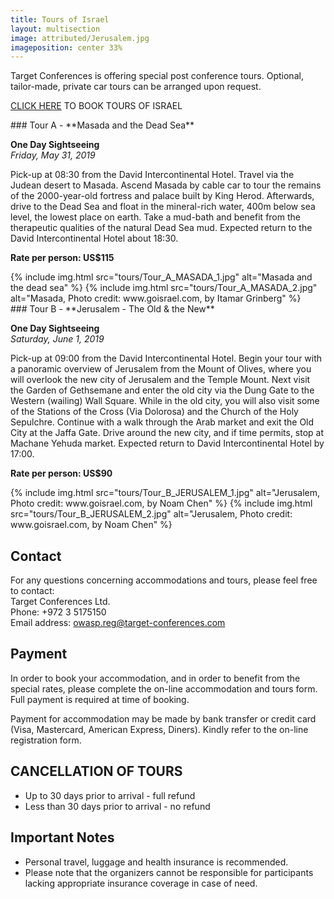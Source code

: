 ```yaml
---
title: Tours of Israel
layout: multisection
image: attributed/Jerusalem.jpg
imageposition: center 33%
---
```


<section markdown="1">

Target Conferences is offering special post conference tours.
Optional, tailor-made, private car tours can be arranged upon request.

[CLICK HERE](https://knasim.herokuapp.com/owasp2019/register) TO BOOK TOURS OF ISRAEL

</section>

<section markdown="1">
### Tour A - **Masada and the Dead Sea**

**One Day Sightseeing**  
*Friday, May 31, 2019*

Pick-up at 08:30 from the David Intercontinental Hotel.
Travel via the Judean desert to Masada.
Ascend Masada by cable car to tour the remains of the 2000-year-old fortress and palace built by King Herod. Afterwards, drive to the Dead Sea and float in the mineral-rich water, 400m below sea level, the lowest place on earth.
Take a mud-bath and benefit from the therapeutic qualities of the natural Dead Sea mud.
Expected return to the David Intercontinental Hotel about 18:30.

**Rate per person: US$115**

<div class="image-container">
	{% include img.html src="tours/Tour_A_MASADA_1.jpg" alt="Masada and the dead sea" %}
	{% include img.html src="tours/Tour_A_MASADA_2.jpg" alt="Masada, Photo credit: www.goisrael.com, by Itamar Grinberg" %}
</div>

</section>
<section markdown="1">
### Tour B - **Jerusalem - The Old & the New**

**One Day Sightseeing**  
*Saturday, June 1, 2019*

Pick-up at 09:00 from the David Intercontinental Hotel.
Begin your tour with a panoramic overview of Jerusalem from the Mount of Olives, where you will overlook the new city of Jerusalem and the Temple Mount.
Next visit the Garden of Gethsemane and enter the old city via the Dung Gate to the Western (wailing) Wall Square. While in the old city, you will also visit some of the Stations of the Cross (Via Dolorosa) and the Church of the Holy Sepulchre.
Continue with a walk through the Arab market and exit the Old City at the Jaffa Gate.
Drive around the new city, and if time permits, stop at Machane Yehuda market.
Expected return to David Intercontinental Hotel by 17:00.

**Rate per person: US$90**


<div class="image-container">
	{% include img.html src="tours/Tour_B_JERUSALEM_1.jpg" alt="Jerusalem, Photo credit: www.goisrael.com, by Noam Chen" %}
	{% include img.html src="tours/Tour_B_JERUSALEM_2.jpg" alt="Jerusalem, Photo credit: www.goisrael.com, by Noam Chen" %}
</div>


</section>
<!--
<section markdown="1">
### Tour C - Nazareth, Tiberias & Sea of Galilee

**One Day Sightseeing**  
*Sunday, June 2, 2019*

Pick-up at 08:00 from the David Intercontinental Hotel.
Travel to the lower Galilee to Nazareth, the town where Jesus spent his childhood.
Visit the Church of Annunciation and the Church of St. Joseph.
Continue, via Kana, to Tiberias, the lovely resort town on the Sea of Galilee.
Drive along the Kineret lake to visit Capernaum and view the ruins of the ancient synagogue where Jesus taught; Continue to Tabgha, the site of the miracle of Fish and Loaves located at the foot of the Golan Heights; Proceed to Yardenit, the famous baptismal site where the Jordan river flows out of the Sea of Galilee towards the Dead Sea. Expected return to David Intercontinental Hotel by 18:00

**Rate per person: US$90**

<div class="image-container">
	{% include img.html src="tours/Tour_C_NAZARETH_1.jpg" alt="Nazareth, Photo credit: www.goisrael.com, by Dafna Tal" %}
	{% include img.html src="tours/Tour_C_NAZARETH_2.jpg" alt="Nazareth, Photo credit: www.goisrael.com" %}
</div>

</section>
<section markdown="1">

Above rates (for Tour A, B and C) are based on a minimum of 15 participants.
Should there be less than 15 participants per tour, alternative arrangements will be offered whereby participants will be able to join guaranteed group tours.

**Rate for tours  A, B and C includes:**

*	Travel by air-conditioned coach with the services of a government licensed tour guide
*	Entrance fees to sites, as per itinerary
*	Pick-up and drop-offs from the David Intercontinental Hotel


**Rate for tours  A, B and C does not include:**

* Lunch en route
* Tips to guide &amp; driver
*	Transfers from Ben-Gurion Airport to Tel Aviv

**Note:** Modest dress (no shorts or sleeveless shirts) and head covering are required for visiting holy sites

</section>
<section markdown="1">

### Tour D - Petra, Jordan

**Full - One Day Sightseeing (Group tour in Petra)**  
*Sunday, June 2, 2019*

Meet at Domestic Airport for early morning flight to Eilat.
Meet with the local Representative who will take you to the Jordanian border crossing and assist with border formalities.
Meet with your local Guide, and drive to Petra, the astonishing rose-red city built by the Nabateans.
Petra was renowned for it's massive architecture, pools, dams and water channels.
Walk into the narrow canyon that leads to the red rock. Visit the treasury, royal tombs, the court, roman theater, Qasser El-Bint (Palace of Pharaoh's daughter).
After the visit, stop for lunch. Drive though Aqaba for a short panoramic tour before back to the Arava border crossing.
Return to Eilat for your evening flight back to Tel Aviv.

**Rate per person: US$ 410**

<div class="image-container">
	{% include img.html src="tours/Tour_D_PETRA_1.jpg" alt="Petra, Jordan" %}
	{% include img.html src="tours/Tour_D_PETRA_2.jpg" alt="Petra, Jordan" %}
</div>


**Rate for tour D includes:**

* Round trip flights from Tel Aviv to Eilat to Tel Aviv
*	Lunch in Petra
*	Travel by air-conditioned coach with English speaking tour guide
*	Entrance fees to sites, as per itinerary


**Rate for tour D does not include:**

* Tips to guide &amp; driver
* Visa and border fees (US$ 125 per person to be paid in cash to be paid at the Jordan border crossing)
* Transfers from Tel Aviv Hotel to domestic airport and back to hotel


**Note:** Passports are required

</section>
-->
<section class="inverse" markdown="1">

## Contact
For any questions concerning accommodations and tours, please feel free to contact:  
Target Conferences Ltd.  
Phone:  +972 3 5175150  
Email address: owasp.reg@target-conferences.com

## Payment
In order to book your accommodation, and in order to benefit from the special rates, please complete the on-line accommodation and tours form.
Full payment is required at time of booking.

Payment for accommodation may be made by bank transfer or credit card (Visa, Mastercard, American Express, Diners).
Kindly refer to the on-line registration form.

## CANCELLATION OF TOURS
* Up to 30 days prior to arrival - full refund
* Less than 30 days prior to arrival - no refund

## Important Notes
* Personal travel, luggage and health insurance is recommended.
* Please note that the organizers cannot be responsible for participants lacking appropriate insurance coverage in case of need.

</section>
